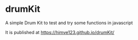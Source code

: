 # drumKit
A simple Drum Kit to test and try some functions in javascript 

It is published at https://himve123.github.io/drumKit/
